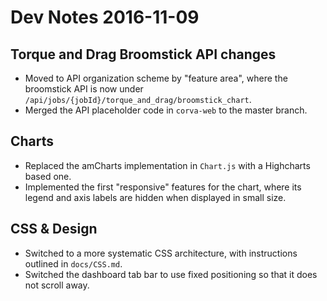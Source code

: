 # Dev Notes 2016-11-09

## Torque and Drag Broomstick API changes

* Moved to API organization scheme by "feature area", where the broomstick API is now under `/api/jobs/{jobId}/torque_and_drag/broomstick_chart`.
* Merged the API placeholder code in `corva-web` to the master branch.

## Charts

* Replaced the amCharts implementation in `Chart.js` with a Highcharts based one.
* Implemented the first "responsive" features for the chart, where its legend and axis labels are hidden when displayed in small size.

## CSS & Design

* Switched to a more systematic CSS architecture, with instructions outlined in `docs/CSS.md`.
* Switched the dashboard tab bar to use fixed positioning so that it does not scroll away.
